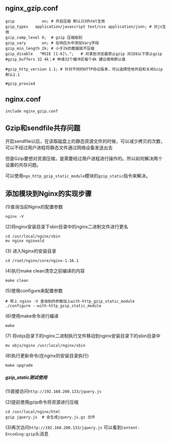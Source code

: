 ## nginx_gzip.conf
```properties
gzip            on; # 开启压缩 默认只对html生效
gzip_types   application/javascript text/css application/json; # 对js生效
gzip_comp_level 6;  # gzip 压缩级别
gzip_vary       on; # 在响应头中添加Vary字段
gzip_min_length 2k; # 小于2k的数据就不压缩
gzip_disable   "MSIE [1-6]\.";   # 对某些浏览器禁止gzip 对IE6以下禁止gzip
#gzip_buffers 32 4k；# 申请32个缓冲区每个4k 建议使用默认值 

#gzip_http_version 1.1; # 针对不同的HTTP协议版本，可以选择性地开启和关闭Gzip 默认1.1

#gzip_proxied
```

## nginx.conf
```
include nginx_gzip.conf
```

## Gzip和sendfile共存问题

开启sendfile以后，在读取磁盘上的静态资源文件的时候，可以减少拷贝的次数，可以不经过用户进程将静态文件通过网络设备发送出去

但是Gzip要想对资源压缩，是需要经过用户进程进行操作的。所以如何解决两个设置的共存问题。

可以使用`ngx_http_gzip_static_module`模块的`gzip_static`指令来解决。

## 添加模块到Nginx的实现步骤

(1)查询当前Nginx的配置参数

```
nginx -V
```

(2)将nginx安装目录下sbin目录中的nginx二进制文件进行更名

```
cd /usr/local/nginx/sbin
mv nginx nginxold
```

(3) 进入Nginx的安装目录

```
cd /root/nginx/core/nginx-1.16.1
```

(4)执行make clean清空之前编译的内容

```
make clean
```

(5)使用configure来配置参数

```
# 带上 nginx -V 查询到的参数加上with-http_gzip_static_module
./configure --with-http_gzip_static_module
```

(6)使用make命令进行编译

```
make
```

(7) 将objs目录下的nginx二进制执行文件移动到nginx安装目录下的sbin目录中

```
mv objs/nginx /usr/local/nginx/sbin
```

(8)执行更新命令(在nginx的安装目录执行)

```
make upgrade
```

##### gzip_static测试使用

(1)直接访问`http://192.168.200.133/jquery.js`

(2)提前使用gzip命令将资源进行压缩

```
cd /usr/local/nginx/html
gzip jquery.js  # 会生成jquery.js.gz 文件
```

(3)再次访问`http://192.168.200.133/jquery.js` 可以看到`Content-Encoding:gzip`头消息 

